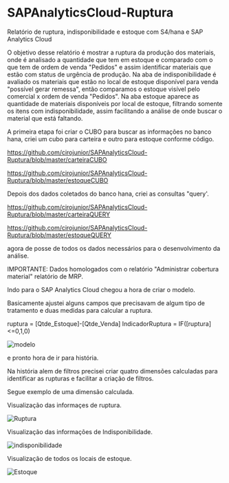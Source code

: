 # SAPAnalyticsCloud-Ruptura
Relatório de ruptura, indisponibilidade e estoque com S4/hana e SAP Analytics Cloud

O objetivo desse relatório é mostrar a ruptura da produção dos materiais, onde é analisado a quantidade que tem em estoque e comparado com o que tem de ordem de venda "Pedidos" e assim identificar materiais que estão com status de urgência de produção.
Na aba de indisponibilidade é avaliado os materiais que estão no local de estoque disponível para venda "possível gerar remessa", então comparamos o estoque visível pelo comercial x ordem de venda "Pedidos".
Na aba estoque aparece as quantidade de materiais disponíveis por local de estoque, filtrando somente os itens com indisponibilidade, assim facilitando a análise de onde buscar o material que está faltando.

A primeira etapa foi criar o CUBO para buscar as informações no banco hana, criei um cubo para carteira e outro para estoque conforme código.

https://github.com/cirojunior/SAPAnalyticsCloud-Ruptura/blob/master/carteiraCUBO

https://github.com/cirojunior/SAPAnalyticsCloud-Ruptura/blob/master/estoqueCUBO

Depois dos dados coletados do banco hana, criei as consultas "query'.

https://github.com/cirojunior/SAPAnalyticsCloud-Ruptura/blob/master/carteiraQUERY

https://github.com/cirojunior/SAPAnalyticsCloud-Ruptura/blob/master/estoqueQUERY

agora de posse de todos os dados necessários para o desenvolvimento da análise.

IMPORTANTE: Dados homologados com o relatório "Administrar cobertura material" relatório de MRP.

Indo para o SAP Analytics Cloud chegou a hora de criar o modelo.

Basicamente ajustei alguns campos que precisavam de algum tipo de tratamento e duas medidas para calcular a ruptura.

ruptura = [Qtde_Estoque]-[Qtde_Venda]
IndicadorRuptura = IF([ruptura]<=0,1,0)

![modelo](https://user-images.githubusercontent.com/2106357/67517063-2348e900-f678-11e9-8ff5-e619d1e6400d.png)

e pronto hora de ir para história.

Na história alem de filtros precisei criar quatro dimensões calculadas para identificar as rupturas e facilitar a criação de filtros.

Segue exemplo de uma dimensão calculada.



Visualização das informaçes de ruptura.

![Ruptura](https://user-images.githubusercontent.com/2106357/67513731-d235f680-f671-11e9-813f-425f45f51846.png)

Visualização das informações de Indisponibilidade.

![indisponibilidade](https://user-images.githubusercontent.com/2106357/67513753-e1b53f80-f671-11e9-8b70-779612e3a219.png)

Visualização de todos os locais de estoque.

![Estoque](https://user-images.githubusercontent.com/2106357/67513770-eb3ea780-f671-11e9-9b34-db4b433a21df.png)
